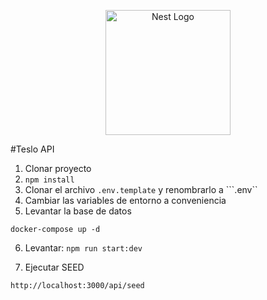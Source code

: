 <p align="center">
  <a href="http://nestjs.com/" target="blank"><img src="https://nestjs.com/img/logo-small.svg" width="200" alt="Nest Logo" /></a>
</p>


#Teslo API

1. Clonar proyecto
2. ```npm install```
3. Clonar el archivo ```.env.template``` y renombrarlo a ```.env``
4. Cambiar las variables de entorno a conveniencia
5. Levantar la base de datos
```
docker-compose up -d
```

6. Levantar: ```npm run start:dev```

7. Ejecutar SEED
```
http://localhost:3000/api/seed
```